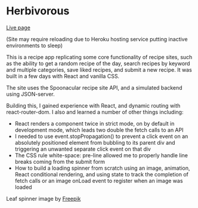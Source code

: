 # Herbivorous

<a href='https://herbivorous.petefowler.dev/'>Live page</a> 

(Site may require reloading due to Heroku hosting service putting inactive environments to sleep)

This is a recipe app replicating some core functionality of recipe sites, such as the ability to get a random recipe of the day, search recipes by keyword and multiple categories, save liked recipes, and submit a new recipe. It was built in a few days with React and vanilla CSS.

The site uses the Spoonacular recipe site API, and a simulated backend using JSON-server.

Building this, I gained experience with React, and dynamic routing with react-router-dom. I also and learned a number of other things including:
- React renders a component twice in strict mode, on by default in development mode, which leads two double the fetch calls to an API
- I needed to use event.stopPropagation() to prevent a click event on an absolutely positioned element from bubbling to its parent div and triggering an unwanted separate click event on that div
- The CSS rule white-space: pre-line allowed me to properly handle line breaks coming from the submit form
- How to build a loading spinner from scratch using an image, animation, React conditional rendering, and using state to track the completion of fetch calls or an image onLoad event to register when an image was loaded

  
Leaf spinner image by <a href="https://www.freepik.com/free-vector/different-green-leaves-pack-flat-design_18773643.htm#query=leaf&position=15&from_view=search">Freepik</a>